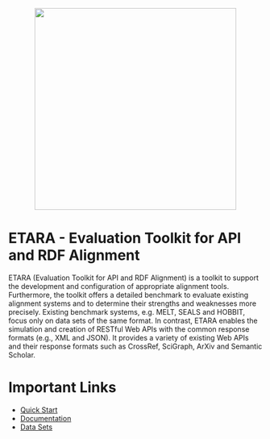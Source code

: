 <p align="center">
  <img width="400" height="auto" src="https://github.com/ETARA-Benchmark-System/.github/assets/4719393/498ff87b-a3cb-43d2-ac45-bd5a161bdf1f">
</p>

# ETARA - Evaluation Toolkit for API and RDF Alignment
ETARA (Evaluation Toolkit for API and RDF Alignment) is a toolkit to support the development and configuration of appropriate alignment tools. Furthermore, the toolkit offers a detailed benchmark to evaluate existing alignment systems and to determine their strengths and weaknesses more precisely. Existing benchmark systems, e.g. MELT, SEALS and HOBBIT, focus only on data sets of the same format. In contrast, ETARA enables the simulation and creation of RESTful Web APIs with the common response formats (e.g., XML and JSON). It provides a variety of existing Web APIs and their response formats such as CrossRef, SciGraph, ArXiv and Semantic Scholar.

# Important Links
* [Quick Start](profile/quick-start.md)
* [Documentation](profile/documentation.md)
* [Data Sets](profile/downloads.md)

